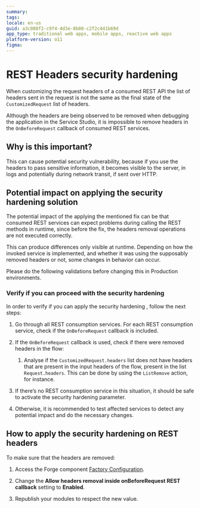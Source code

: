 ```yaml
---
summary:
tags:
locale: en-us
guid: a3c088f2-c9f4-4d3e-8b00-c2f2c441b69d
app_type: traditional web apps, mobile apps, reactive web apps
platform-version: o11
figma:
---
```


# REST Headers security hardening

When customizing the request headers of a consumed REST API the list of headers sent in the request is not the same as the final state of the ```CustomizedRequest``` list of headers.

Although the headers are being observed to be removed when debugging the application in the Service Studio, it is impossible to remove headers in the ```OnBeforeRequest``` callback of consumed REST services.

## Why is this important?

This can cause potential security vulnerability, because  if you use the headers to pass sensitive information, it becomes visible to the server, in logs and potentially during network transit, if sent over HTTP.

## Potential impact on applying the security hardening solution

The potential impact of the applying the mentioned fix can be that consumed REST services can expect problems during calling the REST methods in runtime, since before the fix,  the headers removal operations are not executed correctly.

This can produce differences only visible at runtime. Depending on how the invoked service is implemented, and whether it was using the supposably removed headers or not, some changes in behavior can occur. 

Please do the following validations before changing this in Production environments.

### Verify if you can proceed with the security hardening

In order to verify if you can apply the security hardening , follow the next steps:

1. Go through all REST consumption services. For each REST consumption service, check if the ```OnBeforeRequest``` callback is included.

1. If the ```OnBeforeRequest``` callback is used, check if there were removed headers in the flow: 
    1. Analyse if the ```CustomizedRequest.headers``` list does not have headers that are present  in  the input headers of the flow, present in the list ```Request.headers```. This can be done by using the ```ListRemove``` action, for instance.

1. If there’s no REST consumption service in this situation, it should be safe to activate the security hardening parameter. 

1. Otherwise, it is recommended to test affected services to detect any potential impact and do the necessary changes.

## How to apply the security hardening on REST headers
To make sure that the headers are removed:

1. Access the Forge component [Factory Configuration](https://www.outsystems.com/forge/component-overview/25/factory-configuration).

1. Change the **Allow headers removal inside onBeforeRequest REST callback** setting to  **Enabled**. 

1. Republish your modules to respect the new value.
